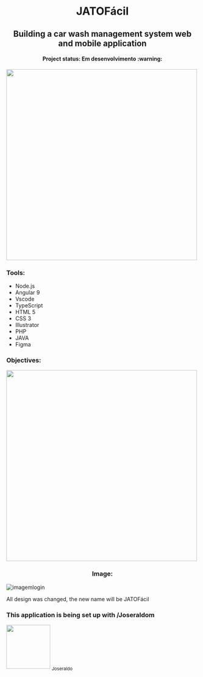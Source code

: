 <h1 align="center">JATOFácil </h1>
<h2 align="center"> Building a car wash management system web and mobile application </h2>
<h4 align="center"> Project status: Em desenvolvimento :warning: </h4>



<img src="https://github.com/faelbalboa/Jatospeed/blob/main/logo%20jatospeed%20site.jpg" width="500">

<h3> Tools: </h3>

- Node.js
- Angular 9
- Vscode
- TypeScript
- HTML 5
- CSS 3
- Illustrator
- PHP
- JAVA
- Figma


<h3> Objectives: </h3>

<img src="https://github.com/faelbalboa/Jatospeed/blob/main/bio%20para%20jatospeed%40300x-100.jpg" width="500">

<h3 align="center"> Image: </h3>

![imagemlogin](https://github.com/faelbalboa/Jatospeed/blob/main/Ativo%2013.jpg)

<p> All design was changed, the new name will be JATOFácil </p>

<h3> This application is being set up with /Joseraldom </h3>
<div><img src="https://avatars3.githubusercontent.com/u/11074972?s=400&v=4" width=115 > <sub> Joseraldo </sub></div>



